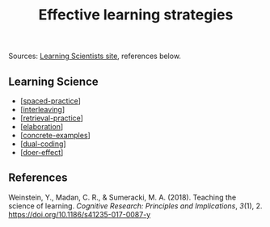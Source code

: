 ﻿---
backlinks:
- title: Learning
  url: /sense/Learning/learning.html
title: Effective learning strategies
---
Sources: [Learning Scientists site](https://www.learningscientists.org/downloadable-materials), references below.

## Learning Science

- [[spaced-practice]]
- [[interleaving]]
- [[retrieval-practice]]
- [[elaboration]]
- [[concrete-examples]]
- [[dual-coding]]
- [[doer-effect]]

## References

Weinstein, Y., Madan, C. R., & Sumeracki, M. A. (2018). Teaching the science of learning. *Cognitive Research: Principles and Implications*, *3*(1), 2. <https://doi.org/10.1186/s41235-017-0087-y>


[//begin]: # "Autogenerated link references for markdown compatibility"
[spaced-practice]: spaced-practice "Spaced practice (aka Distributed Practice)"
[interleaving]: interleaving "Interleaving"
[retrieval-practice]: retrieval-practice "Retrieval Practice"
[elaboration]: elaboration "Elaboration"
[concrete-examples]: concrete-examples "Concrete examples"
[dual-coding]: dual-coding "Dual coding"
[doer-effect]: doer-effect "Doer Effect"
[//end]: # "Autogenerated link references"